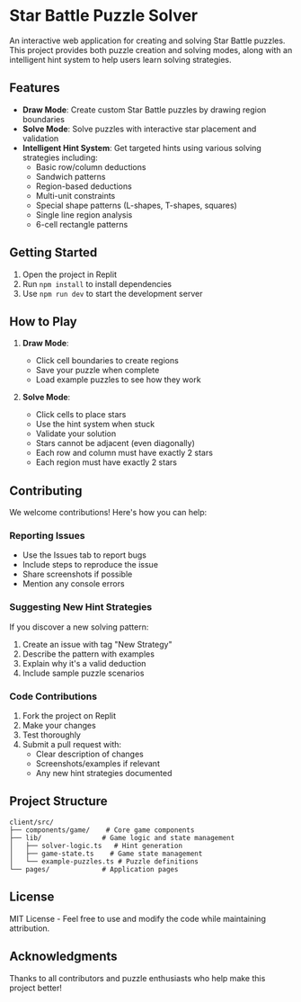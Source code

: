 
# Star Battle Puzzle Solver

An interactive web application for creating and solving Star Battle puzzles. This project provides both puzzle creation and solving modes, along with an intelligent hint system to help users learn solving strategies.

## Features

- **Draw Mode**: Create custom Star Battle puzzles by drawing region boundaries
- **Solve Mode**: Solve puzzles with interactive star placement and validation
- **Intelligent Hint System**: Get targeted hints using various solving strategies including:
  - Basic row/column deductions
  - Sandwich patterns
  - Region-based deductions
  - Multi-unit constraints
  - Special shape patterns (L-shapes, T-shapes, squares)
  - Single line region analysis
  - 6-cell rectangle patterns

## Getting Started

1. Open the project in Replit
2. Run `npm install` to install dependencies
3. Use `npm run dev` to start the development server

## How to Play

1. **Draw Mode**:
   - Click cell boundaries to create regions
   - Save your puzzle when complete
   - Load example puzzles to see how they work

2. **Solve Mode**:
   - Click cells to place stars
   - Use the hint system when stuck
   - Validate your solution
   - Stars cannot be adjacent (even diagonally)
   - Each row and column must have exactly 2 stars
   - Each region must have exactly 2 stars

## Contributing

We welcome contributions! Here's how you can help:

### Reporting Issues

- Use the Issues tab to report bugs
- Include steps to reproduce the issue
- Share screenshots if possible
- Mention any console errors

### Suggesting New Hint Strategies

If you discover a new solving pattern:
1. Create an issue with tag "New Strategy"
2. Describe the pattern with examples
3. Explain why it's a valid deduction
4. Include sample puzzle scenarios

### Code Contributions

1. Fork the project on Replit
2. Make your changes
3. Test thoroughly
4. Submit a pull request with:
   - Clear description of changes
   - Screenshots/examples if relevant
   - Any new hint strategies documented

## Project Structure

```
client/src/
├── components/game/    # Core game components
├── lib/               # Game logic and state management
│   ├── solver-logic.ts   # Hint generation
│   ├── game-state.ts    # Game state management
│   └── example-puzzles.ts # Puzzle definitions
└── pages/             # Application pages
```

## License

MIT License - Feel free to use and modify the code while maintaining attribution.

## Acknowledgments

Thanks to all contributors and puzzle enthusiasts who help make this project better!
